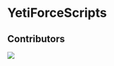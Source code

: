# YetiForceScripts

## Contributors

<a href="https://github.com/YetiForceCompany/YetiForceScripts/graphs/contributors">
  <img src="https://contrib.rocks/image?repo=YetiForceCompany/YetiForceScripts" />
</a>
